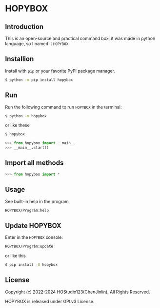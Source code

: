 # HOPYBOX
## Introduction
This is an open-source and practical command box, it was made in python language, so I named it `HOPYBOX`.
## Installion
Install with `pip` or your favorite PyPI package manager.
```sh
$ python -m pip install hopybox
```
## Run
Run the following command to run `HOPYBOX` in the terminal:
```sh
$ python -m hopybox
```
or like these
```sh
$ hopybox
```
```python
>>> from hopybox import __main__
>>> __main__.start()
```
## Import all methods
```python
>>> from hopybox import *
```
## Usage
See built-in help in the program
```sh
HOPYBOX/Program:help
```
## Update HOPYBOX
Enter in the `HOPYBOX` console:
```sh
HOPYBOX/Program:update
```
or like this
```sh
$ pip install -U hopybox
```
## License
Copyright (c) 2022-2024 HOStudio123(ChenJinlin), All Rights Reserved.

HOPYBOX is released under GPLv3 License.